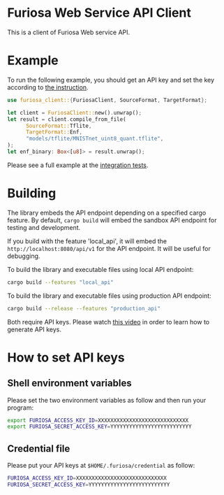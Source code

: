 # Furiosa Web Service API Client
This is a client of Furiosa Web service API.

# Example

To run the following example, you should get an API key and set the key according to [the instruction](https://github.com/furiosa-ai/furiosa-client#how-to-set-api-keys).

```rust
use furiosa_client::{FuriosaClient, SourceFormat, TargetFormat};

let client = FuriosaClient::new().unwrap();
let result = client.compile_from_file(
      SourceFormat::Tflite,
      TargetFormat::Enf,
      "models/tflite/MNISTnet_uint8_quant.tflite",
);
let enf_binary: Box<[u8]> = result.unwrap();
```

Please see a full example at the [integration tests](https://github.com/furiosa-ai/furiosa-client/blob/master/tests/integration_test.rs).

# Building

The library embeds the API endpoint depending on a specified cargo feature. 
By default, `cargo build` will embed the sandbox API endpoint for testing and development.

If you build with the feature 'local_api', it will embed the `http://localhost:8080/api/v1` for the API endpoint.
It will be useful for debugging.

To build the library and executable files using local API endpoint:
```sh
cargo build --features "local_api"
```

To build the library and executable files using production API endpoint:
```sh
cargo build --release --features "production_api"
```

Both require API keys. 
Please watch [this video](https://drive.google.com/file/d/1DLj4i6SEvGeq5eDnemTK15Trajamc8LW/view?usp=sharing) 
in order to learn how to generate API keys.

# How to set API keys

## Shell environment variables
Please set the two environment variables as follow and then run your program:
```sh
export FURIOSA_ACCESS_KEY_ID=XXXXXXXXXXXXXXXXXXXXXXXXXXXXX
export FURIOSA_SECRET_ACCESS_KEY=YYYYYYYYYYYYYYYYYYYYYYYYYY
``` 

## Credential file
Please put your API keys at `$HOME/.furiosa/credential` as follow:
```sh
FURIOSA_ACCESS_KEY_ID=XXXXXXXXXXXXXXXXXXXXXXXXXXXXX
FURIOSA_SECRET_ACCESS_KEY=YYYYYYYYYYYYYYYYYYYYYYYYYY
```
